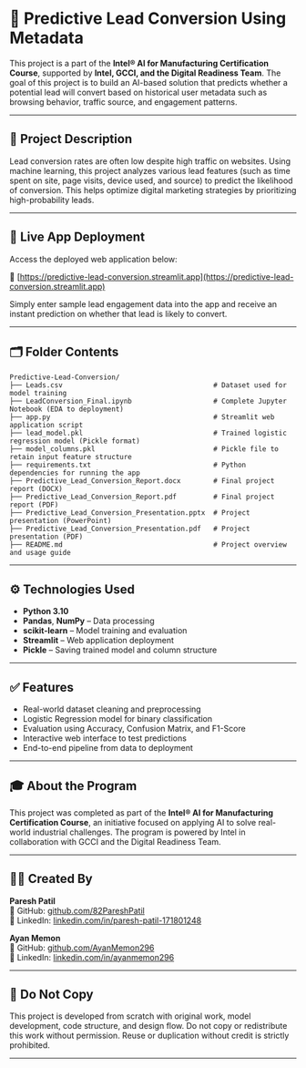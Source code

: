 # 🧠 Predictive Lead Conversion Using Metadata

This project is a part of the **Intel® AI for Manufacturing Certification Course**, supported by **Intel, GCCI, and the Digital Readiness Team**. The goal of this project is to build an AI-based solution that predicts whether a potential lead will convert based on historical user metadata such as browsing behavior, traffic source, and engagement patterns.

---

## 📌 Project Description

Lead conversion rates are often low despite high traffic on websites. Using machine learning, this project analyzes various lead features (such as time spent on site, page visits, device used, and source) to predict the likelihood of conversion. This helps optimize digital marketing strategies by prioritizing high-probability leads.

---

## 🚀 Live App Deployment

Access the deployed web application below:

🔗 [https://predictive-lead-conversion.streamlit.app](https://predictive-lead-conversion.streamlit.app)

Simply enter sample lead engagement data into the app and receive an instant prediction on whether that lead is likely to convert.

---

## 🗂️ Folder Contents

```plaintext
Predictive-Lead-Conversion/
├── Leads.csv                                     # Dataset used for model training
├── LeadConversion_Final.ipynb                    # Complete Jupyter Notebook (EDA to deployment)
├── app.py                                        # Streamlit web application script
├── lead_model.pkl                                # Trained logistic regression model (Pickle format)
├── model_columns.pkl                             # Pickle file to retain input feature structure
├── requirements.txt                              # Python dependencies for running the app
├── Predictive_Lead_Conversion_Report.docx        # Final project report (DOCX)
├── Predictive_Lead_Conversion_Report.pdf         # Final project report (PDF)
├── Predictive_Lead_Conversion_Presentation.pptx  # Project presentation (PowerPoint)
├── Predictive_Lead_Conversion_Presentation.pdf   # Project presentation (PDF)
├── README.md                                     # Project overview and usage guide

````

---

## ⚙️ Technologies Used

* **Python 3.10**
* **Pandas**, **NumPy** – Data processing
* **scikit-learn** – Model training and evaluation
* **Streamlit** – Web application deployment
* **Pickle** – Saving trained model and column structure

---

## ✅ Features

* Real-world dataset cleaning and preprocessing
* Logistic Regression model for binary classification
* Evaluation using Accuracy, Confusion Matrix, and F1-Score
* Interactive web interface to test predictions
* End-to-end pipeline from data to deployment

---

## 🎓 About the Program

This project was completed as part of the **Intel® AI for Manufacturing Certification Course**, an initiative focused on applying AI to solve real-world industrial challenges. The program is powered by Intel in collaboration with GCCI and the Digital Readiness Team.

---

## 👨‍💻 Created By

**Paresh Patil**  
🔗 GitHub: [github.com/82PareshPatil](https://github.com/82PareshPatil)  
🔗 LinkedIn: [linkedin.com/in/paresh-patil-171801248](https://www.linkedin.com/in/paresh-patil-171801248)

**Ayan Memon**  
🔗 GitHub: [github.com/AyanMemon296](https://github.com/AyanMemon296)  
🔗 LinkedIn: [linkedin.com/in/ayanmemon296](https://linkedin.com/in/ayanmemon296)  

---

## 🚫 Do Not Copy

This project is developed from scratch with original work, model development, code structure, and design flow. Do not copy or redistribute this work without permission. Reuse or duplication without credit is strictly prohibited.

---
